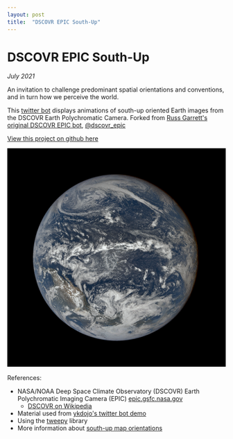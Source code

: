 ```yaml
---
layout: post
title:  "DSCOVR EPIC South-Up"
---
```



# DSCOVR EPIC South-Up
*July 2021*

An invitation to challenge predominant spatial orientations and conventions, and in turn how we perceive the world.

This [twitter bot](https://twitter.com/dscovr_ebooks) displays animations of south-up oriented Earth images from the DSCOVR Earth Polychromatic Camera. Forked from [Russ Garrett's original DSCOVR EPIC bot](https://russ.garrett.co.uk/bots/dscovr_epic/), [@dscovr_epic](https://twitter.com/dscovr_epic)

[View this project on github here](https://github.com/spestana/dscovr-epic-south-up)

![south up earth animation](/assets/images/dscovr_epic_sout_up_animation.gif)

References:
* NASA/NOAA Deep Space Climate Observatory (DSCOVR) Earth Polychromatic Imaging Camera (EPIC) [epic.gsfc.nasa.gov](https://epic.gsfc.nasa.gov/)
  * [DSCOVR on Wikipedia](https://en.wikipedia.org/wiki/Deep_Space_Climate_Observatory)
* Material used from [ykdojo's twitter bot demo](https://github.com/ykdojo/twitterbotsample)
* Using the [tweepy](https://docs.tweepy.org/en/stable/index.html) library
* More information about [south-up map orientations](https://en.wikipedia.org/wiki/South-up_map_orientation)
